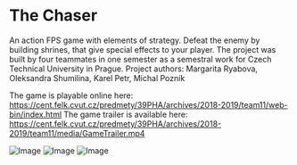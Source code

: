 # The Chaser

An action FPS game with elements of strategy. Defeat the enemy by building shrines, that give special effects to your player. The project was built by four teammates in one semester as a semestral work for Czech Technical University in Prague.
Project authors:  Margarita Ryabova, Oleksandra Shumilina, Karel Petr, Michal Pozník

The game is playable online here: https://cent.felk.cvut.cz/predmety/39PHA/archives/2018-2019/team11/web-bin/index.html
The game trailer is available here: https://cent.felk.cvut.cz/predmety/39PHA/archives/2018-2019/team11/media/GameTrailer.mp4

![Image](https://cent.felk.cvut.cz/predmety/39PHA/archives/2018-2019/team11/media/a.png)
![Image](https://cent.felk.cvut.cz/predmety/39PHA/archives/2018-2019/team11/media/c.png)
![Image](https://cent.felk.cvut.cz/predmety/39PHA/archives/2018-2019/team11/media/b.png)

